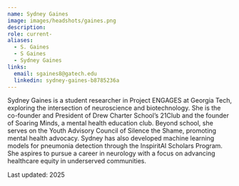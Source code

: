 ```yaml
---
name: Sydney Gaines
image: images/headshots/gaines.png
description: 
role: current-
aliases:
  - S. Gaines
  - S Gaines
  - Sydney Gaines
links:
  email: sgaines8@gatech.edu
  linkedin: sydney-gaines-b8785236a
---
```


Sydney Gaines is a student researcher in Project ENGAGES at Georgia Tech, exploring the intersection of neuroscience and biotechnology. She is the co-founder and President of Drew Charter School’s 21Club and the founder of Soaring Minds, a mental health education club. Beyond school, she serves on the Youth Advisory Council of Silence the Shame, promoting mental health advocacy. Sydney has also developed machine learning models for pneumonia detection through the InspiritAI Scholars Program. She aspires to pursue a career in neurology with a focus on advancing healthcare equity in underserved communities.

Last updated: 2025

